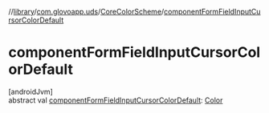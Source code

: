 //[library](../../../index.md)/[com.glovoapp.uds](../index.md)/[CoreColorScheme](index.md)/[componentFormFieldInputCursorColorDefault](component-form-field-input-cursor-color-default.md)

# componentFormFieldInputCursorColorDefault

[androidJvm]\
abstract val [componentFormFieldInputCursorColorDefault](component-form-field-input-cursor-color-default.md): [Color](https://developer.android.com/reference/kotlin/androidx/compose/ui/graphics/Color.html)
